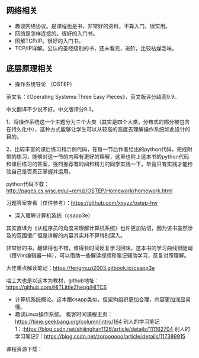 ## 网络相关
- 趣谈网络协议。是课程也是书，非常好的资料，不算入门，很实用。
- 网络是怎样连接的。很好的入门书。
- 图解TCP/IP。很好的入门书。
- TCP/IP详解。公认的圣经级别的书，还未看完，进阶，比较枯燥乏味。

## 底层原理相关
- 操作系统导论 （OSTEP）

英文名：《Operating Systems:Three Easy Pieces》，英文版评分超高9.9。

中文翻译不少说不好。中文版评分9.3。

1、将操作系统这一个主题分为三个大类（其实是四个大类，分布式的部分被包含在持久化中），这种方式能够让学生可以从较高的高度去理解操作系统如此设计的目的。

2、比较丰富的课后练习和示例代码，在每一节后作者给出的python代码，完成附带的练习，能够对这一节的内容有更好的理解，这里也附上这本书的python代码和课后练习的答案，强烈推荐有时间和精力的同学实践一下，毕竟只有实践才能检验自己是否真正掌握并运用。

python代码下载：http://pages.cs.wisc.edu/~remzi/OSTEP/Homework/homework.html

习题答案查看（仅供参考）：https://github.com/xxyzz/ostep-hw

- 深入理解计算机系统（csapp3e）

其实直译为《从程序员的角度来理解计算机系统》也许更加贴切，因为该书虽然涉及的范围很广但是讲解的内容其实并不算特别深入。

非常好的书，翻译得也不错，值得长时间反复学习回味。这本书的学习曲线很陡峭（跟Vim编辑器一样），可以借助一些解读视频和笔记辅助学习，反复对照理解。

大佬重点解读笔记：https://fengmuzi2003.gitbook.io/csapp3e

哈工大也是以这本为教材，github地址：https://github.com/HITLittleZheng/HITCS


- 计算机系统概论。这本跟csapp类似，但架构组织更加合理，内容更加浅显易懂。
- 趣谈Linux操作系统。
极客时间课程主页：https://time.geekbang.org/column/intro/164
别人的学习笔记1：:https://blog.csdn.net/shijinghan1126/article/details/111162704
别人的学习笔记2：https://blog.csdn.net/zoroooooo/article/details/117389915

课程资源下载：